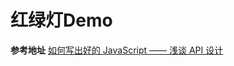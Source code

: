 # 红绿灯Demo

**参考地址**
[如何写出好的 JavaScript —— 浅谈 API 设计](https://mp.weixin.qq.com/s/bDAZX0Ivw1cWhYatcXg7bw)